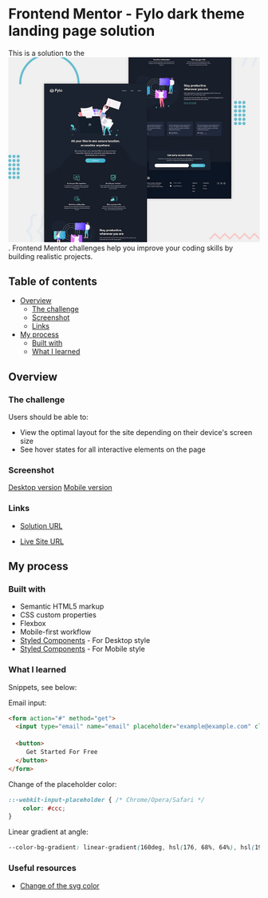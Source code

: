# Frontend Mentor - Fylo dark theme landing page solution

This is a solution to the ![Fylo dark theme landing page challenge on Frontend Mentor](./design/desktop-preview.jpg). Frontend Mentor challenges help you improve your coding skills by building realistic projects. 

## Table of contents

- [Overview](#overview)
  - [The challenge](#the-challenge)
  - [Screenshot](#screenshot)
  - [Links](#links)
- [My process](#my-process)
  - [Built with](#built-with)
  - [What I learned](#what-i-learned)

## Overview

### The challenge

Users should be able to:

- View the optimal layout for the site depending on their device's screen size
- See hover states for all interactive elements on the page

### Screenshot

[Desktop version](./design/desktop-design.jpg)
[Mobile version](./design/mobile-design.jpg)

### Links

- [Solution URL](https://github.com/TMraz/Fylo-dark-theme-landing-page-solution.github.io)

- [Live Site URL](https://tmraz.github.io/Fylo-dark-theme-landing-page-solution.github.io/)

## My process

### Built with

- Semantic HTML5 markup
- CSS custom properties
- Flexbox
- Mobile-first workflow
- [Styled Components](./css/main.css) - For Desktop style
- [Styled Components](./css/mobile.css) - For Mobile style

### What I learned

Snippets, see below:

Email input:

```html
<form action="#" method="get">
  <input type="email" name="email" placeholder="example@example.com" class="required" required>
                        
  <button>
     Get Started For Free
  </button>
</form>

```

Change of the placeholder color:

```css
::-webkit-input-placeholder { /* Chrome/Opera/Safari */
    color: #ccc;
}

```

Linear gradient at angle:

```css
--color-bg-gradient: linear-gradient(160deg, hsl(176, 68%, 64%), hsl(198, 60%, 50%));

```

### Useful resources

- [Change of the svg color](https://css-tricks.com/almanac/selectors/p/placeholder/) 
